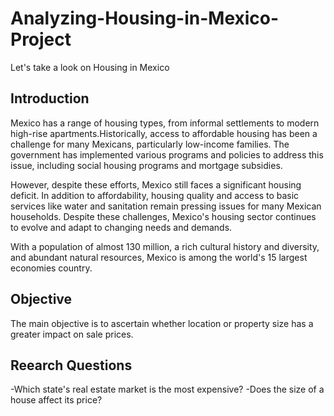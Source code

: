 # Analyzing-Housing-in-Mexico-Project
Let's take a look on Housing in Mexico


## Introduction
Mexico has a range of housing types, from informal settlements to modern high-rise apartments.Historically, access to affordable housing has been a challenge for many Mexicans, particularly low-income families. The government has implemented various programs and policies to address this issue, including social housing programs and mortgage subsidies.

However, despite these efforts, Mexico still faces a significant housing deficit. In addition to affordability, housing quality and access to basic services like water and sanitation remain pressing issues for many Mexican households. Despite these challenges, Mexico's housing sector continues to evolve and adapt to changing needs and demands.

With a population of almost 130 million, a rich cultural history and diversity, and abundant natural resources, Mexico is among the world's 15 largest economies country.

## Objective
The main objective is to ascertain whether location or property size has a greater impact on sale prices.

## Reearch Questions
-Which state's real estate market is the most expensive?
-Does the size of a house affect its price?

